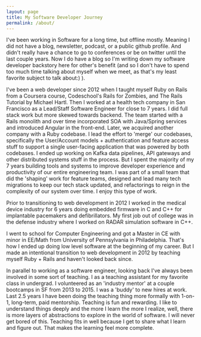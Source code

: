 ```yaml
---
layout: page
title: My Software Developer Journey
permalink: /about/
---
```


I've been working in Software for a long time, but offline mostly. Meaning I did not have a blog, newsletter, podcast, or a public github profile. And didn't really have a chance to go to conferences or be on twitter until the last couple years. Now I do have a blog so I'm writing down my software developer backstory here for other's benefit (and so I don't have to spend too much time talking about myself when we meet, as that's my least favorite subject to talk about:) ). 

I've been a web developer since 2012 when I taught myself Ruby on Rails from a Coursera course, Codeschool's Rails for Zombies, and The Rails Tutorial by Michael Hartl. Then I worked at a health tech company in San Francisco as a Lead/Staff Software Engineer for close to 7 years. I did full stack work but more skewed towards backend. The team started with a Rails monolith and over time incorporated SOA with Java/Spring services and introduced Angular in the front-end. Later, we acquired another company with a Ruby codebase. I lead the effort to 'merge' our codebases, specifically the User/Account models + authentication and feature access stuff to support a single user-facing application that was powered by both codebases. I ended up working on Kafka data pipelines, API gateways and other distributed systems stuff in the process. But I spent the majority of my 7 years building tools and systems to improve developer experience and productivity of our entire engineering team. I was part of a small team that did the 'shaping' work for feature teams, designed and lead many tech migrations to keep our tech stack updated, and refactorings to reign in the complexity of our system over time. I enjoy this type of work. 

Prior to transitioning to web development in 2012 I worked in the medical device industry for 6 years doing embedded firmware in C and C++ for implantable pacemakers and defibrillators. My first job out of college was in the defense industry where I worked on RADAR simulation software in C++.

I went to school for Computer Engineering and got a Master in CE with minor in EE/Math from University of Pennsylvania in Philadelphia. That's how I ended up doing low level software at the beginning of my career. But I made an intentional transition to web development in 2012 by teaching myself Ruby + Rails and haven't looked back since.

In parallel to working as a software engineer, looking back I've always been involved in some sort of teaching. I as a teaching assistant for my favorite class in undergrad. I volunteered as an 'industry mentor' at a couple bootcamps in SF from 2013 to 2015. I was a 'buddy' to new hires at work. Last 2.5 years I have been doing the teaching thing more formally with 1-on-1, long-term, paid mentorship. Teaching is fun and rewarding. I like to understand things deeply and the more I learn the more I realize, well, there is more layers of abstractions to explore in the world of software. I will never get bored of this. Teaching fits in well  because I get to share what I learn and figure out. That makes the learning feel more complete.

